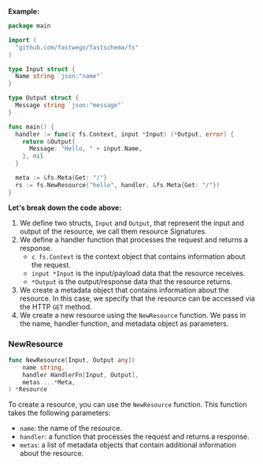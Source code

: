 **Example:**

```go
package main

import (
  "github.com/fastwego/fastschema/fs"
)

type Input struct {
  Name string `json:"name"`
}

type Output struct {
  Message string `json:"message"`
}

func main() {
  handler := func(c fs.Context, input *Input) (*Output, error) {
    return &Output{
      Message: "Hello, " + input.Name,
    }, nil
  }

  meta := &fs.Meta{Get: "/"}
  rs := fs.NewResource("hello", handler, &fs.Meta{Get: "/"})
}
```

**Let's break down the code above:**

1. We define two structs, `Input` and `Output`, that represent the input and output of the resource, we call them resource Signatures.
2. We define a handler function that processes the request and returns a response.
   - `c fs.Context` is the context object that contains information about the request.
   - `input *Input` is the input/payload data that the resource receives.
   - `*Output` is the output/response data that the resource returns.
3. We create a metadata object that contains information about the resource. In this case, we specify that the resource can be accessed via the HTTP `GET` method.
4. We create a new resource using the `NewResource` function. We pass in the name, handler function, and metadata object as parameters.


### NewResource

```go
func NewResource[Input, Output any](
	name string,
	handler HandlerFn[Input, Output],
	metas ...*Meta,
) *Resource
```

To create a resource, you can use the `NewResource` function. This function takes the following parameters:

- `name`: the name of the resource.
- `handler`: a function that processes the request and returns a response.
- `metas`: a list of metadata objects that contain additional information about the resource.
